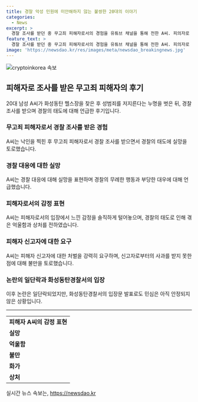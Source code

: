 ```yaml
---
title: 경찰 악성 민원에 미안해하지 않는 불쌍한 20대의 이야기
categories:
  - News
excerpt: >
  경찰 조사를 받던 중 무고죄 피해자로서의 경험을 유튜브 채널을 통해 전한 A씨. 피의자로 여겨졌던 강제추행 혐의와는 달리 경찰의 태도에 실망했다고 전했다. 당시 경찰의 무례한 행동과 사과의 부재에 대해 언급했으며, 특히 한 경찰의 냉담한 태도에 대해 불만을 털었다. 또한, 무고죄 신고자인 B씨에 대한 처벌을 요구하며, 논란의 주요 경위를 설명하고 있다. 이에 대한 화성동탄경찰서의 입장문은 논란을 풀지 못했다. A씨의 이야기는 온라인에서 큰 관심을 끌고 있다.
feature_text: >
  경찰 조사를 받던 중 무고죄 피해자로서의 경험을 유튜브 채널을 통해 전한 A씨. 피의자로 여겨졌던 강제추행 혐의와는 달리 경찰의 태도에 실망했다고 전했다. 당시 경찰의 무례한 행동과 사과의 부재에 대해 언급했으며, 특히 한 경찰의 냉담한 태도에 대해 불만을 털었다. 또한, 무고죄 신고자인 B씨에 대한 처벌을 요구하며, 논란의 주요 경위를 설명하고 있다. 이에 대한 화성동탄경찰서의 입장문은 논란을 풀지 못했다. A씨의 이야기는 온라인에서 큰 관심을 끌고 있다.
image: 'https://newsdao.kr/res/images/meta/newsdao_breakingnews.jpg'
---
```


<p><img src="https://newsdao.kr/res/images/meta/newsdao_breakingnews.jpg" alt="cryptoinkorea 속보" /></p>

<h2 data-ke-size="size26">피해자로 조사를 받은 무고죄 피해자의 후기</h2>

<p data-ke-size="size16">20대 남성 A씨가 화성동탄 헬스장을 찾은 후 성범죄를 저지른다는 누명을 벗은 뒤, 경찰 조사를 받으며 경찰의 태도에 대해 언급한 후기입니다.</p>

<h3>무고죄 피해자로서 경찰 조사를 받은 경험</h3>

<p data-ke-size="size16">A씨는 낙인을 찍힌 후 무고죄 피해자로서 경찰 조사를 받으면서 경찰의 태도에 실망을 토로했습니다.</p>

<h3>경찰 대응에 대한 실망</h3>

<p data-ke-size="size16">A씨는 경찰 대응에 대해 실망을 표현하며 경찰의 무례한 행동과 부당한 대우에 대해 언급했습니다.</p>

<h3>피해자로서의 감정 표현</h3>

<p data-ke-size="size16">A씨는 피해자로서의 입장에서 느낀 감정을 솔직하게 털어놓으며, 경찰의 태도로 인해 겪은 억울함과 상처를 전하였습니다.</p>

<h3>피해자 신고자에 대한 요구</h3>

<p data-ke-size="size16">A씨는 피해자 신고자에 대한 처벌을 강력히 요구하며, 신고자로부터의 사과를 받지 못한 점에 대해 불만을 토로했습니다.</p>

<h3>논란의 일단락과 화성동탄경찰서의 입장</h3>

<p data-ke-size="size16">이후 논란은 일단락되었지만, 화성동탄경찰서의 입장문 발표로도 민심은 아직 안정되지 않은 상황입니다.</p>

<hr>

<table>
  <tr>
    <td style="text-align: center; height: 17px;"><b>피해자 A씨의 감정 표현</b></td>
  </tr>
  <tr>
    <td><b>실망</b></td>
  </tr>
  <tr>
    <td><b>억울함</b></td>
  </tr>
  <tr>
    <td><b>불만</b></td>
  </tr>
  <tr>
    <td><b>화가</b></td>
  </tr>
  <tr>
    <td><b>상처</b></td>
  </tr>
</table>
실시간 뉴스 속보는, <a href="https://newsdao.kr" rel="dofollow">https://newsdao.kr</a>



